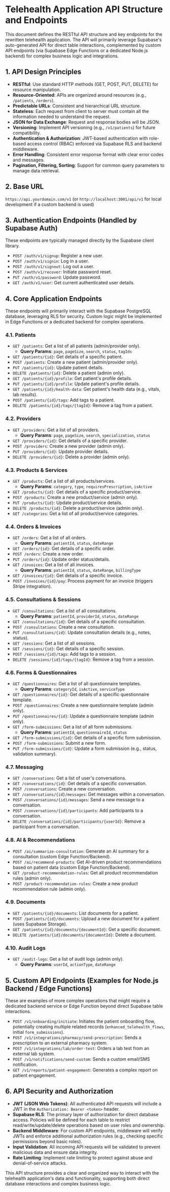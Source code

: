 # Telehealth Application API Structure and Endpoints

This document defines the RESTful API structure and key endpoints for the rewritten telehealth application. The API will primarily leverage Supabase's auto-generated API for direct table interactions, complemented by custom API endpoints (via Supabase Edge Functions or a dedicated Node.js backend) for complex business logic and integrations.

## 1. API Design Principles

*   **RESTful**: Use standard HTTP methods (GET, POST, PUT, DELETE) for resource manipulation.
*   **Resource-Oriented**: APIs are organized around resources (e.g., `/patients`, `/orders`).
*   **Predictable URLs**: Consistent and hierarchical URL structure.
*   **Stateless**: Each request from client to server must contain all the information needed to understand the request.
*   **JSON for Data Exchange**: Request and response bodies will be JSON.
*   **Versioning**: Implement API versioning (e.g., `/v1/patients`) for future compatibility.
*   **Authentication & Authorization**: JWT-based authentication with role-based access control (RBAC) enforced via Supabase RLS and backend middleware.
*   **Error Handling**: Consistent error response format with clear error codes and messages.
*   **Pagination, Filtering, Sorting**: Support for common query parameters to manage data retrieval.

## 2. Base URL

`https://api.yourdomain.com/v1` (or `http://localhost:3001/api/v1` for local development if a custom backend is used)

## 3. Authentication Endpoints (Handled by Supabase Auth)

These endpoints are typically managed directly by the Supabase client library.

*   `POST /auth/v1/signup`: Register a new user.
*   `POST /auth/v1/signin`: Log in a user.
*   `POST /auth/v1/signout`: Log out a user.
*   `POST /auth/v1/recover`: Initiate password reset.
*   `PUT /auth/v1/password`: Update password.
*   `GET /auth/v1/user`: Get current authenticated user details.

## 4. Core Application Endpoints

These endpoints will primarily interact with the Supabase PostgreSQL database, leveraging RLS for security. Custom logic might be implemented in Edge Functions or a dedicated backend for complex operations.

### 4.1. Patients

*   `GET /patients`: Get a list of all patients (admin/provider only).
    *   **Query Params**: `page`, `pageSize`, `search`, `status`, `tagIds`
*   `GET /patients/{id}`: Get details of a specific patient.
*   `POST /patients`: Create a new patient (admin/provider only).
*   `PUT /patients/{id}`: Update patient details.
*   `DELETE /patients/{id}`: Delete a patient (admin only).
*   `GET /patients/{id}/profile`: Get patient's profile details.
*   `PUT /patients/{id}/profile`: Update patient's profile details.
*   `GET /patients/{id}/health-data`: Get patient's health data (e.g., vitals, lab results).
*   `POST /patients/{id}/tags`: Add tags to a patient.
*   `DELETE /patients/{id}/tags/{tagId}`: Remove a tag from a patient.

### 4.2. Providers

*   `GET /providers`: Get a list of all providers.
    *   **Query Params**: `page`, `pageSize`, `search`, `specialization`, `status`
*   `GET /providers/{id}`: Get details of a specific provider.
*   `POST /providers`: Create a new provider (admin only).
*   `PUT /providers/{id}`: Update provider details.
*   `DELETE /providers/{id}`: Delete a provider (admin only).

### 4.3. Products & Services

*   `GET /products`: Get a list of all products/services.
    *   **Query Params**: `category`, `type`, `requiresPrescription`, `isActive`
*   `GET /products/{id}`: Get details of a specific product/service.
*   `POST /products`: Create a new product/service (admin only).
*   `PUT /products/{id}`: Update product/service details.
*   `DELETE /products/{id}`: Delete a product/service (admin only).
*   `GET /categories`: Get a list of all product/service categories.

### 4.4. Orders & Invoices

*   `GET /orders`: Get a list of all orders.
    *   **Query Params**: `patientId`, `status`, `dateRange`
*   `GET /orders/{id}`: Get details of a specific order.
*   `POST /orders`: Create a new order.
*   `PUT /orders/{id}`: Update order status/details.
*   `GET /invoices`: Get a list of all invoices.
    *   **Query Params**: `patientId`, `status`, `dateRange`, `billingType`
*   `GET /invoices/{id}`: Get details of a specific invoice.
*   `POST /invoices/{id}/pay`: Process payment for an invoice (triggers Stripe integration).

### 4.5. Consultations & Sessions

*   `GET /consultations`: Get a list of all consultations.
    *   **Query Params**: `patientId`, `providerId`, `status`, `dateRange`
*   `GET /consultations/{id}`: Get details of a specific consultation.
*   `POST /consultations`: Create a new consultation.
*   `PUT /consultations/{id}`: Update consultation details (e.g., notes, status).
*   `GET /sessions`: Get a list of all sessions.
*   `GET /sessions/{id}`: Get details of a specific session.
*   `POST /sessions/{id}/tags`: Add tags to a session.
*   `DELETE /sessions/{id}/tags/{tagId}`: Remove a tag from a session.

### 4.6. Forms & Questionnaires

*   `GET /questionnaires`: Get a list of all questionnaire templates.
    *   **Query Params**: `categoryId`, `isActive`, `serviceType`
*   `GET /questionnaires/{id}`: Get details of a specific questionnaire template.
*   `POST /questionnaires`: Create a new questionnaire template (admin only).
*   `PUT /questionnaires/{id}`: Update a questionnaire template (admin only).
*   `GET /form-submissions`: Get a list of all form submissions.
    *   **Query Params**: `patientId`, `questionnaireId`, `status`
*   `GET /form-submissions/{id}`: Get details of a specific form submission.
*   `POST /form-submissions`: Submit a new form.
*   `PUT /form-submissions/{id}`: Update a form submission (e.g., status, validation summary).

### 4.7. Messaging

*   `GET /conversations`: Get a list of user's conversations.
*   `GET /conversations/{id}`: Get details of a specific conversation.
*   `POST /conversations`: Create a new conversation.
*   `GET /conversations/{id}/messages`: Get messages within a conversation.
*   `POST /conversations/{id}/messages`: Send a new message to a conversation.
*   `POST /conversations/{id}/participants`: Add participants to a conversation.
*   `DELETE /conversations/{id}/participants/{userId}`: Remove a participant from a conversation.

### 4.8. AI & Recommendations

*   `POST /ai/summarize-consultation`: Generate an AI summary for a consultation (custom Edge Function/Backend).
*   `POST /ai/recommend-products`: Get AI-driven product recommendations based on patient data (custom Edge Function/Backend).
*   `GET /product-recommendation-rules`: Get all product recommendation rules (admin only).
*   `POST /product-recommendation-rules`: Create a new product recommendation rule (admin only).

### 4.9. Documents

*   `GET /patients/{id}/documents`: List documents for a patient.
*   `POST /patients/{id}/documents`: Upload a new document for a patient (uses Supabase Storage).
*   `GET /patients/{id}/documents/{documentId}`: Get a specific document.
*   `DELETE /patients/{id}/documents/{documentId}`: Delete a document.

### 4.10. Audit Logs

*   `GET /audit-logs`: Get a list of audit logs (admin only).
    *   **Query Params**: `userId`, `actionType`, `dateRange`

## 5. Custom API Endpoints (Examples for Node.js Backend / Edge Functions)

These are examples of more complex operations that might require a dedicated backend service or Edge Function beyond direct Supabase table interactions.

*   `POST /v1/onboarding/initiate`: Initiates the patient onboarding flow, potentially creating multiple related records (`enhanced_telehealth_flows`, initial `form_submissions`).
*   `POST /v1/integrations/pharmacy/send-prescription`: Sends a prescription to an external pharmacy system.
*   `POST /v1/integrations/lab/order-test`: Orders a lab test from an external lab system.
*   `POST /v1/notifications/send-custom`: Sends a custom email/SMS notification.
*   `GET /v1/reports/patient-engagement`: Generates a complex report on patient engagement.

## 6. API Security and Authorization

*   **JWT (JSON Web Tokens)**: All authenticated API requests will include a JWT in the `Authorization: Bearer <token>` header.
*   **Supabase RLS**: The primary layer of authorization for direct database access. Policies will be defined for each table to restrict read/write/update/delete operations based on user roles and ownership.
*   **Backend Middleware**: For custom API endpoints, middleware will verify JWTs and enforce additional authorization rules (e.g., checking specific permissions beyond basic roles).
*   **Input Validation**: All incoming API requests will be validated to prevent malicious data and ensure data integrity.
*   **Rate Limiting**: Implement rate limiting to protect against abuse and denial-of-service attacks.

This API structure provides a clear and organized way to interact with the telehealth application's data and functionality, supporting both direct database interactions and complex business logic.